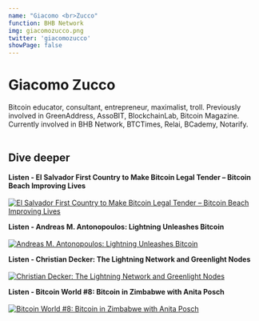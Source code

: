 ```yaml
---
name: "Giacomo <br>Zucco"
function: BHB Network
img: giacomozucco.png
twitter: 'giacomozucco'
showPage: false
---
```


# Giacomo Zucco
 
Bitcoin educator, consultant, entrepreneur, maximalist, troll. Previously involved in GreenAddress, AssoBIT, BlockchainLab, Bitcoin Magazine. Currently involved in BHB Network, BTCTimes, Relai, BCademy, Notarify.
<br><br>

## Dive deeper


<div class="grid grid-cols-1 md:grid-cols-2 gap-5">
<div class="p-3 my-2">

**Listen - El Salvador First Country to Make Bitcoin Legal Tender – Bitcoin Beach Improving Lives** <br><br>
[ ![El Salvador First Country to Make Bitcoin Legal Tender – Bitcoin Beach Improving Lives](/content/anita_peterson.png)](https://bitcoinundco.com/en/elsalvador-bitcoinbeach/)
</div>

<div class="p-3 my-2">

**Listen - Andreas M. Antonopoulos: Lightning Unleashes Bitcoin** <br><br>
[ ![Andreas M. Antonopoulos: Lightning Unleashes Bitcoin](/content/anita_andreas.png)](https://bitcoinundco.com/en/andreas-antonopoulos-lightning/)
</div>

<div class="p-3 my-2">

**Listen - Christian Decker: The Lightning Network and Greenlight Nodes** <br><br>
[ ![Christian Decker: The Lightning Network and Greenlight Nodes](/content/anita_decker.png)](https://bitcoinundco.com/en/christian-decker-lightning/)
</div>

<div class="p-3 my-2">

**Listen - Bitcoin World #8: Bitcoin in Zimbabwe with Anita Posch** <br><br>
[ ![Bitcoin World #8: Bitcoin in Zimbabwe with Anita Posch](/content/anita_wbd.png)](https://www.whatbitcoindid.com/podcast/batw-bitcoin-in-zimbabwe-with-anita-posch/)
</div>

</div>

<br>


